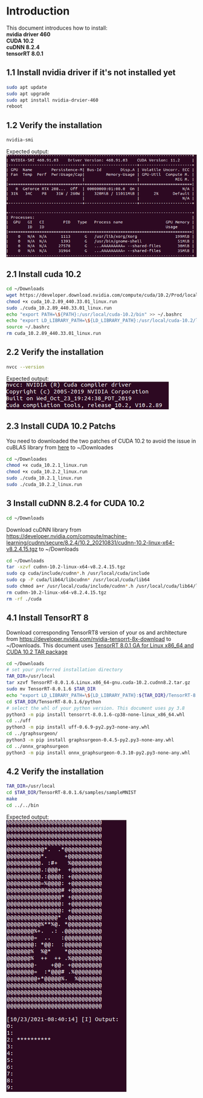 # Introduction

This document introduces how to install:   
**nvidia driver 460  
CUDA 10.2  
cuDNN 8.2.4  
tensorRT 8.0.1**

## 1.1 Install nvidia driver if it's not installed yet
```bash
sudo apt update
sudo apt upgrade
sudo apt install nvidia-drvier-460
reboot
```

## 1.2 Verify the installation
```bash
nvidia-smi
```
Expected output:  
![Image](./images/nvidia-smi-output.png)

## 2.1 Install cuda 10.2
```bash
cd ~/Downloads
wget https://developer.download.nvidia.com/compute/cuda/10.2/Prod/local_installers/cuda_10.2.89_440.33.01_linux.run
chmod +x cuda_10.2.89_440.33.01_linux.run
sudo ./cuda_10.2.89_440.33.01_linux.run
echo "export PATH=\${PATH}:/usr/local/cuda-10.2/bin" >> ~/.bashrc
echo "export LD_LIBRARY_PATH=\${LD_LIBRARY_PATH}:/usr/local/cuda-10.2/lib64" >> ~/.bashrc
source ~/.bashrc
rm cuda_10.2.89_440.33.01_linux.run
```
## 2.2 Verify the installation
```bash
nvcc --version
```
Expected output:  
![Image](./images/nvcc-output.png)

## 2.3 Install CUDA 10.2 Patchs
You need to downloaded the two patches of CUDA 10.2 to avoid the issue in cuBLAS library from [here](https://developer.nvidia.com/cuda-10.2-download-archive?target_os=Linux&target_arch=x86_64&target_distro=Ubuntu&target_version=1804&target_type=runfilelocal) to ~/Downloades
```bash
cd ~/Downloades
chmod +x cuda_10.2.1_linux.run
chmod +x cuda_10.2.2_linux.run
sudo ./cuda_10.2.1_linux.run
sudo ./cuda_10.2.2_linux.run

```

## 3 Install cuDNN 8.2.4 for CUDA 10.2
```bash
cd ~/Downloads
```
Download cuDNN library from https://developer.nvidia.com/compute/machine-learning/cudnn/secure/8.2.4/10.2_20210831/cudnn-10.2-linux-x64-v8.2.4.15.tgz  to ~/Downloads
```bash
cd ~/Downloads
tar -xzvf cudnn-10.2-linux-x64-v8.2.4.15.tgz
sudo cp cuda/include/cudnn*.h /usr/local/cuda/include 
sudo cp -P cuda/lib64/libcudnn* /usr/local/cuda/lib64 
sudo chmod a+r /usr/local/cuda/include/cudnn*.h /usr/local/cuda/lib64/libcudnn*
rm cudnn-10.2-linux-x64-v8.2.4.15.tgz
rm -rf ./cuda
```

## 4.1 Install TensorRT 8
Download corresponding TensorRT8 version of your os and architecture from https://developer.nvidia.com/nvidia-tensorrt-8x-download to ~/Downloads. This document uses [TensorRT 8.0.1 GA for Linux x86_64 and CUDA 10.2 TAR package](https://developer.nvidia.com/compute/machine-learning/tensorrt/secure/8.0.1/tars/tensorrt-8.0.1.6.linux.x86_64-gnu.cuda-10.2.cudnn8.2.tar.gz)
```bash
cd ~/Downloads
# set your preferred installation directory
TAR_DIR=/usr/local
tar xzvf TensorRT-8.0.1.6.Linux.x86_64-gnu.cuda-10.2.cudnn8.2.tar.gz
sudo mv TensorRT-8.0.1.6 $TAR_DIR
echo "export LD_LIBRARY_PATH=\${LD_LIBRARY_PATH}:${TAR_DIR}/TensorRT-8.0.1.6/lib" >> ~/.bashrc
cd $TAR_DIR/TensorRT-8.0.1.6/python
# select the whl of your python version. This document uses py 3.8
python3 -m pip install tensorrt-8.0.1.6-cp38-none-linux_x86_64.whl
cd ../uff
python3 -m pip install uff-0.6.9-py2.py3-none-any.whl
cd ../graphsurgeon/
python3 -m pip install graphsurgeon-0.4.5-py2.py3-none-any.whl
cd ../onnx_graphsurgeon
python3 -m pip install onnx_graphsurgeon-0.3.10-py2.py3-none-any.whl
```
## 4.2 Verify the installation
```bash
TAR_DIR=/usr/local
cd $TAR_DIR/TensorRT-8.0.1.6/samples/sampleMNIST
make
cd ../../bin
```
Expected output:  
![Image](./images/tensorRT-output.png)
